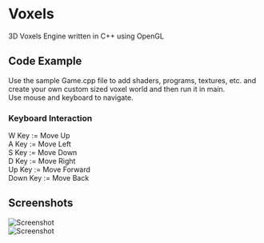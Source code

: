 # Voxels
3D Voxels Engine written in C++ using OpenGL

## Code Example
Use the sample Game.cpp file to add shaders, programs, textures, etc. and create your own custom sized voxel world and then run it in main.  
Use mouse and keyboard to navigate.

### Keyboard Interaction
W Key := Move Up  
A Key := Move Left  
S Key := Move Down  
D Key := Move Right  
Up Key := Move Forward  
Down Key := Move Back

## Screenshots
![Screenshot](http://imgur.com/vKbU1nr "VoxelsScreenshot0")  
![Screenshot](http://imgur.com/8GG7GIm "VoxelsScreenshot1")
